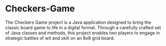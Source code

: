 # Checkers-Game
The Checkers Game project is a Java application designed to bring the classic board game to life in a digital format. Through a carefully crafted set of Java classes and methods, this project enables two players to engage in strategic battles of wit and skill on an 8x8 grid board.

